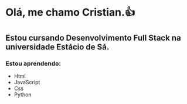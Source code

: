 # Olá, me chamo Cristian.👍 
## Estou cursando Desenvolvimento Full Stack na universidade Estácio de Sá. 
### Estou aprendendo: 
* Html 
* JavaScript 
* Css 
* Python
